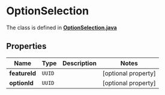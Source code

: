 

# OptionSelection

The class is defined in **[OptionSelection.java](../../src/main/java/com/aixtra/couchcode/model/OptionSelection.java)**

## Properties

| Name          | Type   | Description | Notes               | 
|---------------|--------|-------------|---------------------|
| **featureId** | `UUID` |             | [optional property] | 
| **optionId**  | `UUID` |             | [optional property] | 




